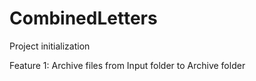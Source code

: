 # CombinedLetters

Project initialization 

Feature 1: Archive files from Input folder to Archive folder